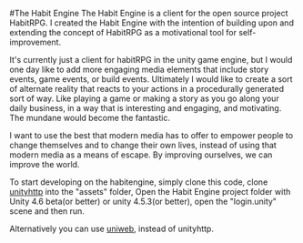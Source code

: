 #The Habit Engine
The Habit Engine is a client for the open source project HabitRPG.  I created the Habit Engine with the intention of building upon and extending the concept of HabitRPG as a motivational tool for self-improvement. 

It's currently just a client for habitRPG in the unity game engine, but I would one day like to add more engaging media elements that include story events, game events, or build events.  Ultimately I would like to create a sort of alternate reality that reacts to your actions in a procedurally generated sort of way.  Like playing a game or making a story as you go along your daily business, in a way that is interesting and engaging, and motivating.  The mundane would become the fantastic.

I want to use the best that modern media has to offer to empower people to change themselves and to change their own lives, instead of using that modern media as a means of escape.  By improving ourselves, we can improve the world.

To start developing on the habitengine, simply clone this code, clone [unityhttp](https://github.com/andyburke/UnityHTTP) into the "assets" folder,  Open the Habit Engine project folder with Unity 4.6 beta(or better) or unity 4.5.3(or better), open the "login.unity" scene and then run.

Alternatively you can use [uniweb](http://u3d.as/content/different-methods/uni-web/1Cw), instead of unityhttp.
